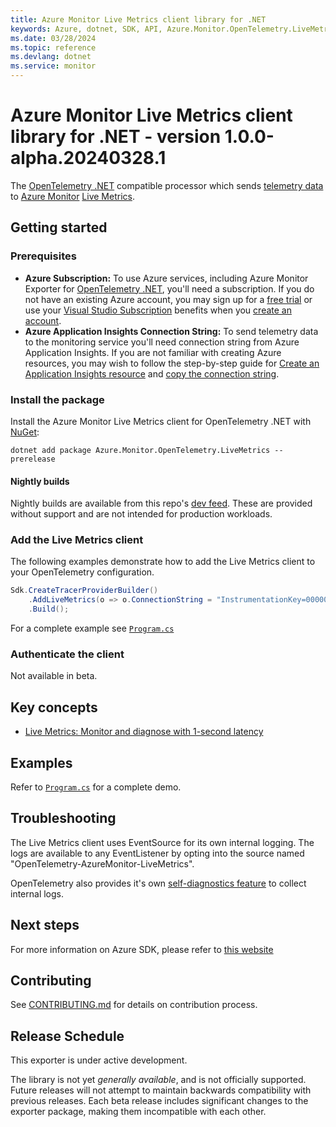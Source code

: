 ```yaml
---
title: Azure Monitor Live Metrics client library for .NET
keywords: Azure, dotnet, SDK, API, Azure.Monitor.OpenTelemetry.LiveMetrics, monitor
ms.date: 03/28/2024
ms.topic: reference
ms.devlang: dotnet
ms.service: monitor
---
```

# Azure Monitor Live Metrics client library for .NET - version 1.0.0-alpha.20240328.1 


The [OpenTelemetry .NET](https://github.com/open-telemetry/opentelemetry-dotnet) compatible processor which sends [telemetry data](/azure/azure-monitor/app/data-model) to [Azure Monitor](/azure/azure-monitor/app/app-insights-overview) [Live Metrics](https://learn.microsoft.com/azure/azure-monitor/app/live-stream).

## Getting started

### Prerequisites

- **Azure Subscription:**  To use Azure services, including Azure Monitor Exporter for [OpenTelemetry .NET](https://github.com/open-telemetry/opentelemetry-dotnet), you'll need a subscription.  If you do not have an existing Azure account, you may sign up for a [free trial](https://azure.microsoft.com/free/dotnet/) or use your [Visual Studio Subscription](https://visualstudio.microsoft.com/subscriptions/) benefits when you [create an account](https://azure.microsoft.com/account).
- **Azure Application Insights Connection String:** To send telemetry data to the monitoring service you'll need connection string from Azure Application Insights. If you are not familiar with creating Azure resources, you may wish to follow the step-by-step guide for [Create an Application Insights resource](/azure/azure-monitor/app/create-new-resource) and [copy the connection string](/azure/azure-monitor/app/sdk-connection-string?tabs=net#find-your-connection-string).

### Install the package

Install the Azure Monitor Live Metrics client for OpenTelemetry .NET with [NuGet](https://www.nuget.org/):
```dotnetcli
dotnet add package Azure.Monitor.OpenTelemetry.LiveMetrics --prerelease
```

#### Nightly builds

Nightly builds are available from this repo's [dev feed](https://github.com/Azure/azure-sdk-for-net/blob/main/CONTRIBUTING.md#nuget-package-dev-feed).
These are provided without support and are not intended for production workloads.

### Add the Live Metrics client

The following examples demonstrate how to add the Live Metrics client to your OpenTelemetry configuration.

```csharp
Sdk.CreateTracerProviderBuilder()
    .AddLiveMetrics(o => o.ConnectionString = "InstrumentationKey=00000000-0000-0000-0000-000000000000")
    .Build();
```

For a complete example see [`Program.cs`](https://github.com/Azure/azure-sdk-for-net/blob/main/sdk/monitor/Azure.Monitor.OpenTelemetry.LiveMetrics/tests/Azure.Monitor.OpenTelemetry.LiveMetrics.Demo/Program.cs)

### Authenticate the client

Not available in beta.

## Key concepts

- [Live Metrics: Monitor and diagnose with 1-second latency](https://learn.microsoft.com/azure/azure-monitor/app/live-stream)

## Examples

Refer to [`Program.cs`](https://github.com/Azure/azure-sdk-for-net/blob/main/sdk/monitor/Azure.Monitor.OpenTelemetry.LiveMetrics/tests/Azure.Monitor.OpenTelemetry.LiveMetrics.Demo/Program.cs) for a complete demo.

## Troubleshooting

The Live Metrics client uses EventSource for its own internal logging. The logs are available to any EventListener by opting into the source named "OpenTelemetry-AzureMonitor-LiveMetrics".

OpenTelemetry also provides it's own [self-diagnostics feature](https://github.com/open-telemetry/opentelemetry-dotnet/blob/main/src/OpenTelemetry/README.md#troubleshooting) to collect internal logs.

## Next steps

For more information on Azure SDK, please refer to [this website](https://azure.github.io/azure-sdk/)

## Contributing

See [CONTRIBUTING.md](https://github.com/Azure/azure-sdk-for-net/blob/main/CONTRIBUTING.md) for details on contribution process.

## Release Schedule

This exporter is under active development.

The library is not yet _generally available_, and is not officially supported. Future releases will not attempt to maintain backwards compatibility with previous releases. Each beta release includes significant changes to the exporter package, making them incompatible with each other.

